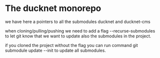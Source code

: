 # The ducknet monorepo

we have here a pointers to all the submodules
ducknet and ducknet-cms

when cloning/pulling/pushing we need to add
a flag --recurse-submodules to let git know
that we want to update also the submodules in the project.

if you cloned the project without the flag
you can run command git submodule update --init
to update all submodules.
